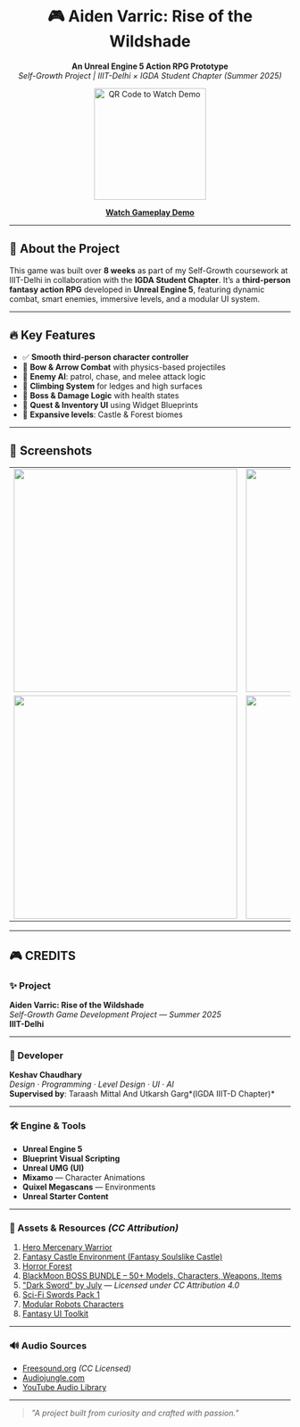 <h1 align="center">🎮 Aiden Varric: Rise of the Wildshade</h1>

<p align="center">
  <b>An Unreal Engine 5 Action RPG Prototype</b><br>
  <i>Self-Growth Project | IIIT-Delhi × IGDA Student Chapter (Summer 2025)</i>
</p>

<p align="center">
  <img src="https://github.com/user-attachments/assets/b60605f5-d669-4c87-ba81-40570b77b267" width="200" alt="QR Code to Watch Demo"/>
</p>

<p align="center">
  <a href="https://drive.google.com/file/d/1HkriW6gXo2b-xqYCdTU54dq4Jlk-2gPd/view"><b>Watch Gameplay Demo</b></a>
</p>

---

## 🚀 About the Project

This game was built over **8 weeks** as part of my Self-Growth coursework at IIIT-Delhi in collaboration with the **IGDA Student Chapter**. It’s a **third-person fantasy action RPG** developed in **Unreal Engine 5**, featuring dynamic combat, smart enemies, immersive levels, and a modular UI system.

---

## 🔥 Key Features

- ✅ **Smooth third-person character controller**
- 🏹 **Bow & Arrow Combat** with physics-based projectiles
- 🤖 **Enemy AI**: patrol, chase, and melee attack logic
- 🧗 **Climbing System** for ledges and high surfaces
- 🧠 **Boss & Damage Logic** with health states
- 🎯 **Quest & Inventory UI** using Widget Blueprints
- 🌲 **Expansive levels**: Castle & Forest biomes

---

## 📸 Screenshots

<table>
<tr>
<td><img src="https://github.com/user-attachments/assets/1ff453b1-26f5-4146-974b-c09f1274ec3c" width="400"></td>
<td><img src="https://github.com/user-attachments/assets/4daba34a-d731-4eee-8e82-1e20bf6a4065" width="400"></td>
</tr>
<tr>
<td><img src="https://github.com/user-attachments/assets/0089cd47-695c-4f5d-945b-cd398ea71501" width="400"></td>
<td><img src="https://github.com/user-attachments/assets/0a754781-e387-453b-a0d8-a41a033be938" width="400"></td>
</tr>
</table>

---
## 🎮 CREDITS

### ✨ Project

**Aiden Varric: Rise of the Wildshade**  
*Self-Growth Game Development Project — Summer 2025*  
**IIIT-Delhi**

---

### 👤 Developer

**Keshav Chaudhary**  
*Design · Programming · Level Design · UI · AI*  
**Supervised by**: Taraash Mittal And Utkarsh Garg*(IGDA IIIT-D Chapter)*

---

### 🛠️ Engine & Tools

- **Unreal Engine 5**
- **Blueprint Visual Scripting**
- **Unreal UMG (UI)**
- **Mixamo** — Character Animations  
- **Quixel Megascans** — Environments  
- **Unreal Starter Content**

---

### 🎨 Assets & Resources *(CC Attribution)*

1. [Hero Mercenary Warrior](https://www.fab.com/listings/dce70798-4457-4e8e-9ad2-6385fe379cd8)  
2. [Fantasy Castle Environment (Fantasy Soulslike Castle)](https://www.fab.com/listings/93d7de3c-e1d6-44be-b50a-f360b3f61911)  
3. [Horror Forest](https://www.fab.com/listings/3f83fc37-eb36-4a58-9ebf-18b7ff0234ab)  
4. [BlackMoon BOSS BUNDLE – 50+ Models, Characters, Weapons, Items](https://www.fab.com/listings/20048b4e-8f75-4df0-b59e-6e94f9b388b3)  
5. ["Dark Sword" by July](https://skfb.ly/pwunv) — *Licensed under CC Attribution 4.0*  
6. [Sci-Fi Swords Pack 1](https://www.fab.com/listings/60087b4b-5023-41ae-840a-e439bd84879d)  
7. [Modular Robots Characters](https://www.fab.com/listings/9c5bb57c-062d-4657-a665-e2e1a3c37645)  
8. [Fantasy UI Toolkit](https://www.fab.com/listings/d77c8b5e-2912-40f2-87ea-0349b1890c7f)  

---

### 🔊 Audio Sources

- [Freesound.org](https://freesound.org) *(CC Licensed)*  
- [Audiojungle.com](https://audiojungle.net)  
- [YouTube Audio Library](https://www.youtube.com/audiolibrary)  

---

> *"A project built from curiosity and crafted with passion."*
